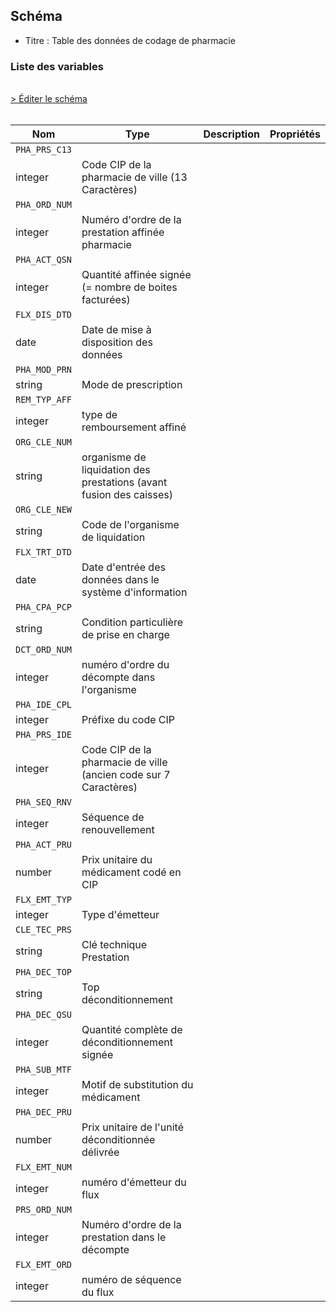 ## Schéma

- Titre : Table des données de codage de pharmacie

### Liste des variables
<br />
<div>
    <a href="https://gitlab.com/healthdatahub/schema-snds/edit/master/schemas/EGB/EB_PHA_F.json"  
    arget="_blank" rel="noopener noreferrer">> Éditer le schéma</a>
    <OutboundLink />
</div>
<br />

Nom|Type|Description|Propriétés
-|-|-|-
`PHA_PRS_C13`|
integer|Code CIP de la pharmacie de ville (13 Caractères)||
`PHA_ORD_NUM`|
integer|Numéro d&#x27;ordre de la prestation affinée pharmacie||
`PHA_ACT_QSN`|
integer|Quantité affinée signée (&#x3D; nombre de boites facturées)||
`FLX_DIS_DTD`|
date|Date de mise à disposition des données||
`PHA_MOD_PRN`|
string|Mode de prescription||
`REM_TYP_AFF`|
integer|type de remboursement affiné||
`ORG_CLE_NUM`|
string|organisme de liquidation des prestations (avant fusion des caisses)||
`ORG_CLE_NEW`|
string|Code de l&#x27;organisme de liquidation||
`FLX_TRT_DTD`|
date|Date d&#x27;entrée des données dans le système d&#x27;information||
`PHA_CPA_PCP`|
string|Condition particulière de prise en charge||
`DCT_ORD_NUM`|
integer|numéro d&#x27;ordre du décompte dans l&#x27;organisme||
`PHA_IDE_CPL`|
integer|Préfixe du code CIP||
`PHA_PRS_IDE`|
integer|Code CIP de la pharmacie de ville (ancien code sur 7 Caractères)||
`PHA_SEQ_RNV`|
integer|Séquence de renouvellement||
`PHA_ACT_PRU`|
number|Prix unitaire du médicament codé en CIP||
`FLX_EMT_TYP`|
integer|Type d&#x27;émetteur||
`CLE_TEC_PRS`|
string|Clé technique Prestation||
`PHA_DEC_TOP`|
string|Top déconditionnement||
`PHA_DEC_QSU`|
integer|Quantité complète de déconditionnement signée||
`PHA_SUB_MTF`|
integer|Motif de substitution du médicament||
`PHA_DEC_PRU`|
number|Prix unitaire de l&#x27;unité déconditionnée délivrée||
`FLX_EMT_NUM`|
integer|numéro d&#x27;émetteur du flux||
`PRS_ORD_NUM`|
integer|Numéro d&#x27;ordre de la prestation dans le décompte||
`FLX_EMT_ORD`|
integer|numéro de séquence du flux||

